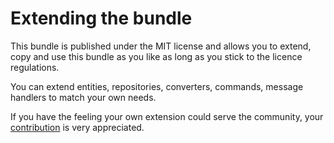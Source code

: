 Extending the bundle
====================

This bundle is published under the MIT license and allows you to extend, copy and use this bundle as you like as long as you stick to the licence regulations.

You can extend entities, repositories, converters, commands, message handlers to match your own needs.

If you have the feeling your own extension could serve the community, your [contribution](contribute.md) is very appreciated.
